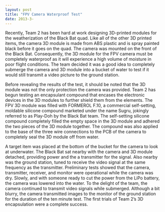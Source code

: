 ```yaml
---
layout: post
title: "FPV Camera Waterproof Test"
date: 2013-3-
---
```


Recently, Team 2 has been hard at work designing 3D-printed modules for the weatherization of the Black Bat quad. Like all of the other 3D printed items, the camera 3D module is made from ABS plastic and is spray painted black before it goes on the quad. The camera was mounted on the front of the Black Bat. Consequently, the 3D module for the FPV camera must be completely waterproof as it will experience a high volume of moisture in poor flight conditions. The team decided it was a good idea to completely submerge the camera and 3D module into a bucket of water to test if it would still transmit a video picture to the ground station.

Before revealing the results of the test, it should be noted that the 3D module was not the only protection the camera was provided. Team 2 has begun testing an encapsulant compound that encases the electronic devices in the 3D modules to further shield them from the elements. The FPV 3D module was filled with FORMEROL F.10, a commercial self-setting, moldable silicone compound marketed under the name Sugru, jokingly referred to as Play-Doh by the Black Bat team. The self-setting silicone compound completely filled the empty space in the 3D module and adhered the two pieces of the 3D module together. The compound was also applied to the base of the three wire connections to the PCB of the camera to completely seal the 3D module off from water.

A target item was placed at the bottom of the bucket for the camera to look at underwater. The Black Bat sat nearby with the camera and 3D module detached, providing power and the a transmitter for the signal. Also nearby was the ground station, tuned to receive the video signal at the same frequency as the transmitter. Preliminary tests showed that the camera, transmitter, receiver, and monitor were operational while the camera was dry. Slowly, and with someone ready to cut the power from the LiPo battery, the camera was lowered into the water. To the delight of the team, the camera continued to transmit video signals while submerged. Although a bit blurry, the camera transmitted images to the monitor of the ground station for the duration of the ten minute test. The first trials of Team 2’s 3D encapsulation were a complete success.